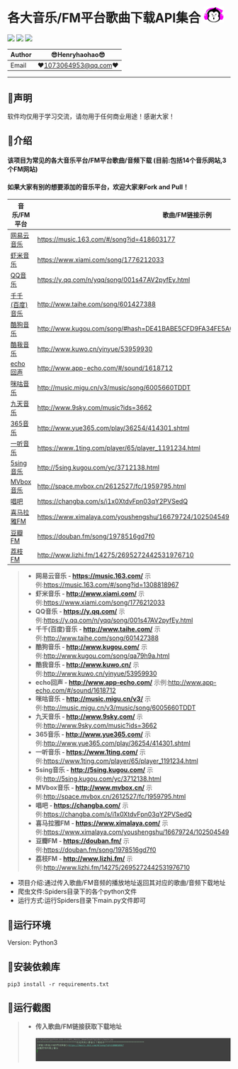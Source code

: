 各大音乐/FM平台歌曲下载API集合 ![enter image description here](Pic/logo_small.png)
===========================
![](https://img.shields.io/badge/Python-3.6.3-green.svg) ![](https://img.shields.io/badge/requests-2.18.4-green.svg) ![](https://img.shields.io/badge/PyExecJS-1.5.1-green.svg) 

|Author|:sunglasses:Henryhaohao:sunglasses:|
|---|---
|Email|:hearts:1073064953@qq.com:hearts:

    
****
## :dolphin:声明
软件均仅用于学习交流，请勿用于任何商业用途！感谢大家！
## :dolphin:介绍
#### 该项目为常见的各大音乐平台/FM平台歌曲/音频下载 (目前:包括14个音乐网站,3个FM网站)  
#### 如果大家有别的想要添加的音乐平台，欢迎大家来Fork and Pull！  

|音乐/FM平台|歌曲/FM链接示例|
|----|-----|
|[网易云音乐](https://music.163.com/)|https://music.163.com/#/song?id=418603177|
|[虾米音乐](http://www.xiami.com/)|https://www.xiami.com/song/1776212033|
|[QQ音乐](https://y.qq.com/)|https://y.qq.com/n/yqq/song/001s47AV2pyfEy.html|
|[千千(百度)音乐](http://www.taihe.com/)|http://www.taihe.com/song/601427388|
|[酷狗音乐](http://www.kugou.com/)|http://www.kugou.com/song/#hash=DE41BABE5CFD9FA34FE5A0F4C40997BD&album_id=1833108|
|[酷我音乐](http://www.kuwo.cn/)|http://www.kuwo.cn/yinyue/53959930|
|[echo回声](http://www.app-echo.com/)|http://www.app-echo.com/#/sound/1618712|
|[咪咕音乐](http://music.migu.cn/v3/)|http://music.migu.cn/v3/music/song/6005660TDDT|
|[九天音乐](http://www.9sky.com/)|http://www.9sky.com/music?ids=3662|
|[365音乐](http://www.yue365.com/)|http://www.yue365.com/play/36254/414301.shtml|
|[一听音乐](https://www.1ting.com/)|https://www.1ting.com/player/65/player_1191234.html|
|[5sing音乐](http://5sing.kugou.com/)|http://5sing.kugou.com/yc/3712138.html|
|[MVbox音乐](http://www.mvbox.cn/)|http://space.mvbox.cn/2612527/fc/1959795.html|
|[唱吧](https://changba.com/)|https://changba.com/s/i1x0XtdvFpn03qY2PVSedQ|
|[喜马拉雅FM](https://www.ximalaya.com/)|https://www.ximalaya.com/youshengshu/16679724/102504549|
|[豆瓣FM](https://douban.fm/)|https://douban.fm/song/1978516gd7f0|
|[荔枝FM](http://www.lizhi.fm/)|http://www.lizhi.fm/14275/2695272442531976710|

> - **网易云音乐 - https://music.163.com/**    示例:https://music.163.com/#/song?id=1308818967
> - **虾米音乐 - http://www.xiami.com/**    示例:https://www.xiami.com/song/1776212033
> - **QQ音乐 - https://y.qq.com/**    示例:https://y.qq.com/n/yqq/song/001s47AV2pyfEy.html
> - **千千(百度)音乐 - http://www.taihe.com/**    示例:http://www.taihe.com/song/601427388
> - **酷狗音乐 - http://www.kugou.com/**    示例:http://www.kugou.com/song/qa79h9a.html
> - **酷我音乐 - http://www.kuwo.cn/**    示例:http://www.kuwo.cn/yinyue/53959930
> - **echo回声 - http://www.app-echo.com/**    示例:http://www.app-echo.com/#/sound/1618712
> - **咪咕音乐 - http://music.migu.cn/v3/**    示例:http://music.migu.cn/v3/music/song/6005660TDDT
> - **九天音乐 - http://www.9sky.com/**    示例:http://www.9sky.com/music?ids=3662
> - **365音乐 - http://www.yue365.com/**    示例:http://www.yue365.com/play/36254/414301.shtml
> - **一听音乐 - https://www.1ting.com/**    示例:https://www.1ting.com/player/65/player_1191234.html
> - **5sing音乐 - http://5sing.kugou.com/**    示例:http://5sing.kugou.com/yc/3712138.html
> - **MVbox音乐 - http://www.mvbox.cn/**    示例:http://space.mvbox.cn/2612527/fc/1959795.html
> - **唱吧 - https://changba.com/**    示例:https://changba.com/s/i1x0XtdvFpn03qY2PVSedQ
> - **喜马拉雅FM - https://www.ximalaya.com/**    示例:https://www.ximalaya.com/youshengshu/16679724/102504549
> - **豆瓣FM - https://douban.fm/**    示例:https://douban.fm/song/1978516gd7f0
> - **荔枝FM - http://www.lizhi.fm/**    示例:http://www.lizhi.fm/14275/2695272442531976710
- 项目介绍:通过传入歌曲/FM音频的播放地址返回其对应的歌曲/音频下载地址
- 爬虫文件:Spiders目录下的各个python文件
- 运行方式:运行Spiders目录下main.py文件即可
## :dolphin:运行环境
Version: Python3
## :dolphin:安装依赖库
```
pip3 install -r requirements.txt
```
## :dolphin:运行截图
> - **传入歌曲/FM链接获取下载地址**<br><br>
![enter image description here](Pic/run.gif)





